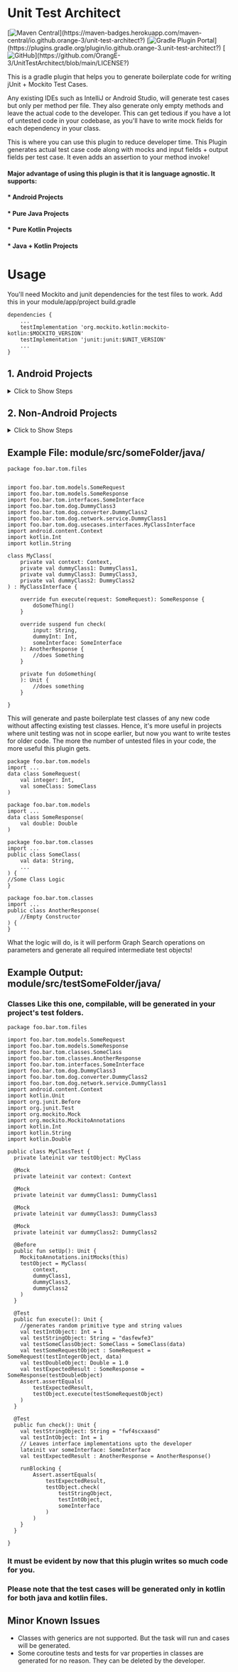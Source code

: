 # Unit Test Architect 

[![Maven Central](https://maven-badges.herokuapp.com/maven-central/io.github.orange-3/unit-test-architect/badge.svg?)](https://maven-badges.herokuapp.com/maven-central/io.github.orange-3/unit-test-architect?)
[![Gradle Plugin Portal](https://img.shields.io/gradle-plugin-portal/v/io.github.orange-3.unit-test-architect?)](https://plugins.gradle.org/plugin/io.github.orange-3.unit-test-architect?)
[![GitHub](https://img.shields.io/github/license/OrangE-3/UnitTestArchitect?)](https://github.com/OrangE-3/UnitTestArchitect/blob/main/LICENSE?)

This is a gradle plugin that helps you to generate boilerplate code for writing jUnit + Mockito Test Cases.

Any existing IDEs such as IntelliJ or Android Studio, will generate test cases but only per method per file. 
They also generate only empty methods and leave the actual code to the developer. 
This can get tedious if you have a lot of untested code in your codebase, as you'll have to write mock fields for
each dependency in your class.

This is where you can use this plugin to reduce developer time. This Plugin generates actual test case code along 
with mocks and input fields + output fields per test case. It even adds an assertion to your method invoke!


#### Major advantage of using this plugin is that it is language agnostic. It supports:
#### * Android Projects
#### * Pure Java Projects
#### * Pure Kotlin Projects
#### * Java + Kotlin Projects

# Usage

You'll need Mockito and junit dependencies for the test files to work. Add this in your module/app/project build.gradle
```
dependencies {
    ...
    testImplementation 'org.mockito.kotlin:mockito-kotlin:$MOCKITO_VERSION'
    testImplementation 'junit:junit:$UNIT_VERSION'
    ...
}
```
## 1. Android Projects
<details>
<summary>Click to Show Steps </summary>
<br>
To use this plugin, add it the top of your root project's build.gradle:

```
buildscript {
    repositories {
        mavenCentral()
        ...
    }
    dependencies {
        ...
        classpath "io.github.orange-3:unit-test-architect:$LATEST_LIBRARY_VERSION"
        ...
    }
}
```

And then add it as a plugin in your library/ application build.gradle

```
plugins {
  ...
  id 'io.github.orange-3.unit-test-architect'
  ...
}
```

Finally, register this task:
You can give source folders and exclude directories of which you don't want test cases to be generated.

```
tasks.register('generateTests', io.github.orange3.unittestarchitect.TestCaseGenerator) {
    // Use android.applicationVariants.each for application modules
    android.libraryVariants.each { variant ->
        if (variant.name == "SOME FLAVOR VARIANT NAME") {
            // This line searches for javac compiled code
            // You can use this for older gradle versions: def javaCompiledClasses = variant.javaCompileProvider.get().destinationDir.getAbsoluteFile().toURI().toURL()
            def javaCompiledClasses = variant.getJavaCompileProvider().get().destinationDirectory.getAsFile().get().toURI().toURL()
            // This line searches for kotlin compiled code + dependencies
            def restDependencies = variant.getCompileClasspath(null).getFiles().collect { it.toURI().toURL() } as URL[]
            // You need to set this field with all locations to your compiled code (.class files)
            urls = restDependencies + javaCompiledClasses
            // You also need to provide a list of source directories
            sourceDirectoryList = ["library/src/main", "library/src/flavorFolder2", "library/src/flavorFolder3"]
            // If needed, you can exclude directories or files using this
            exclude = ["library/src/main/java/foo/bar/tom/di",
                       "library/src/main/java/foo/bar/tom/models",
                       "library/src/main/java/foo/bar/tom/cat/di",
                       "library/src/main/java/foo/bar/tom/cat/models",
                       "library/src/main/java/foo/bar/tom/dog/di",
                       "library/src/main/java/foo/bar/tom/dog/models",
                       "library/src/flavorFolder2/java/foo/bar/tom/di",
                       "library/src/flavorFolder3/java/foo/bar/tom/di",]
        }
    }
}
```

Please also set a ANDROID_SDK_DIRECTORY in your environment variables.
Example: 
```
ANDROID_SDK_DIRECTORY = "/Users/rahulchoudhary/Library/Android/sdk/platforms/android-31"
```

To use the task, your project should be compiled.

```
Usage of task : ./gradlew :library:generateTests
```
</details>

## 2. Non-Android Projects
<details>
<summary>Click to Show Steps </summary>
<br>
To use this plugin, add it as a plugin in your build.gradle

```
plugins {
  ...
  id 'io.github.orange-3.unit-test-architect' version("$LATEST_LIBRARY_VERSION")
  ...
}
```

Finally, register this task:

```
tasks.register('generateTests', io.github.orange3.unittestarchitect.TestCaseGenerator) {
    //directory to the compiled runtime classes
    urls = sourceSets.main.runtimeClasspath.files.collect { it.toURI().toURL() } as URL[]
    //directory list of your source
    sourceDirectoryList = ["src/main"]
    // If needed, you can exclude directories or files using this
    exclude = []
}
```

To use the task, your project should be compiled.

```
Usage of task : ./gradlew :generateTests
```
</details>

## Example File: module/src/someFolder/java/
```
package foo.bar.tom.files


import foo.bar.tom.models.SomeRequest
import foo.bar.tom.models.SomeResponse
import foo.bar.tom.interfaces.SomeInterface
import foo.bar.tom.dog.DummyClass3
import foo.bar.tom.dog.converter.DummyClass2
import foo.bar.tom.dog.network.service.DummyClass1
import foo.bar.tom.dog.usecases.interfaces.MyClassInterface
import android.content.Context
import kotlin.Int
import kotlin.String

class MyClass(
    private val context: Context,
    private val dummyClass1: DummyClass1,
    private val dummyClass3: DummyClass3,
    private val dummyClass2: DummyClass2
) : MyClassInterface {

    override fun execute(request: SomeRequest): SomeResponse {
        doSomeThing()
    }
    
    override suspend fun check(
        input: String, 
        dummyInt: Int, 
        someInterface: SomeInterface
    ): AnotherResponse {
        //does Something
    }
    
    private fun doSomething(
    ): Unit {
        //does something
    }
   
}
```

This will generate and paste boilerplate test classes of any new code without affecting existing test classes.
Hence, it's more useful in projects where unit testing was not in scope earlier, but now you want to write testes for older code. 
The more the number of untested files in your code, the more useful this plugin gets.

```
package foo.bar.tom.models
import ...
data class SomeRequest(
    val integer: Int,
    val someClass: SomeClass
)
```
```
package foo.bar.tom.models
import ...
data class SomeResponse(
    val double: Double
)
```
```
package foo.bar.tom.classes
import ...
public class SomeClass(
    val data: String,
    ...
) {
//Some Class Logic
}
```
```
package foo.bar.tom.classes
import ...
public class AnotherResponse(
    //Empty Constructor
) {
}
```
What the logic will do, is it will perform Graph Search operations on parameters and
generate all required intermediate test objects!

## Example Output: module/src/testSomeFolder/java/
### Classes Like this one, compilable, will be generated in your project's test folders.

```
package foo.bar.tom.files

import foo.bar.tom.models.SomeRequest
import foo.bar.tom.models.SomeResponse
import foo.bar.tom.classes.SomeClass
import foo.bar.tom.classes.AnotherResponse
import foo.bar.tom.interfaces.SomeInterface
import foo.bar.tom.dog.DummyClass3
import foo.bar.tom.dog.converter.DummyClass2
import foo.bar.tom.dog.network.service.DummyClass1
import android.content.Context
import kotlin.Unit
import org.junit.Before
import org.junit.Test
import org.mockito.Mock
import org.mockito.MockitoAnnotations
import kotlin.Int
import kotlin.String
import kotlin.Double

public class MyClassTest {
  private lateinit var testObject: MyClass

  @Mock
  private lateinit var context: Context

  @Mock
  private lateinit var dummyClass1: DummyClass1

  @Mock
  private lateinit var dummyClass3: DummyClass3

  @Mock
  private lateinit var dummyClass2: DummyClass2

  @Before
  public fun setUp(): Unit {
    MockitoAnnotations.initMocks(this)
    testObject = MyClass(
    	context,
    	dummyClass1,
    	dummyClass3,
    	dummyClass2
    )
  }
  
  @Test
  public fun execute(): Unit {
    //generates random primitive type and string values 
    val testIntObject: Int = 1
    val testStringObject: String = "dasfewfe3"
    val testSomeClassObject: SomeClass = SomeClass(data)
    val testSomeRequestObject : SomeRequest = SomeRequest(testIntegerObject, data)
    val testDoubleObject: Double = 1.0
    val testExpectedResult : SomeResponse = SomeResponse(testDoubleObject)
    Assert.assertEquals(
        testExpectedResult,
        testObject.execute(testSomeRequestObject)
    )
  }
  
  @Test
  public fun check(): Unit {
    val testStringObject: String = "fwf4scxaasd"
    val testIntObject: Int = 1
    // Leaves interface implementations upto the developer
    lateinit var someInterface: SomeInterface
    val testExpectedResult : AnotherResponse = AnotherResponse()
    
    runBlocking {
        Assert.assertEquals(
            testExpectedResult,
            testObject.check(
                testStringObject, 
                testIntObject, 
                someInterface
            )
        )
    }
  }
  
}

```

### It must be evident by now that this plugin writes so much code for you.
### Please note that the test cases will be generated only in kotlin for both java and kotlin files.

## Minor Known Issues
* Classes with generics are not supported. But the task will run and cases will be generated.
* Some coroutine tests and tests for var properties in classes are generated for no reason. They can be deleted by the developer.

